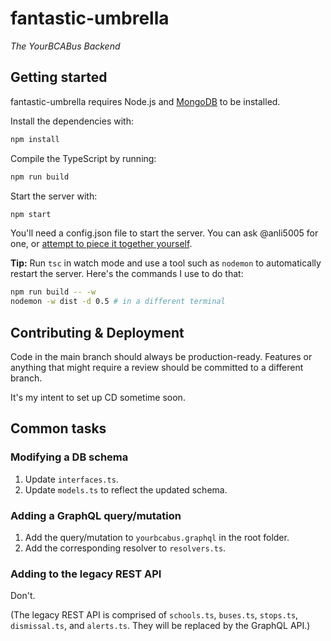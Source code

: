 # fantastic-umbrella
*The YourBCABus Backend*

## Getting started
fantastic-umbrella requires Node.js and [MongoDB](http://www.mongodb.org) to be installed.

Install the dependencies with:

```sh
npm install
```

Compile the TypeScript by running:

```sh
npm run build
```

Start the server with:

```sh
npm start
```

You'll need a config.json file to start the server. You can ask @anli5005 for one, or [attempt to piece it together yourself](https://github.com/YourBCABus/fantastic-umbrella/blob/18725a1b2339d3466e6ebe196e6c8f07a5e39b20/src/interfaces.ts#L7).

**Tip:** Run `tsc` in watch mode and use a tool such as `nodemon` to automatically restart the server. Here's the commands I use to do that:

```sh
npm run build -- -w
nodemon -w dist -d 0.5 # in a different terminal
```

## Contributing & Deployment

Code in the main branch should always be production-ready. Features or anything that might require a review should be committed to a different branch.

It's my intent to set up CD sometime soon.

## Common tasks

### Modifying a DB schema
1. Update `interfaces.ts`.
2. Update `models.ts` to reflect the updated schema.

### Adding a GraphQL query/mutation
1. Add the query/mutation to `yourbcabus.graphql` in the root folder.
2. Add the corresponding resolver to `resolvers.ts`.

### Adding to the legacy REST API
Don't.

(The legacy REST API is comprised of `schools.ts`, `buses.ts`, `stops.ts`, `dismissal.ts`, and `alerts.ts`. They will be replaced by the GraphQL API.)